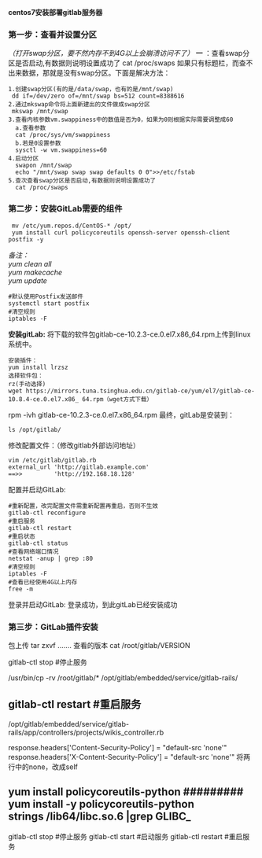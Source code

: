  **centos7安装部署gitlab服务器** 

### 第一步：查看并设置分区
 _（打开swap分区，要不然内存不到4G以上会崩溃访问不了）_ 
 **一** ：查看swap分区是否启动,有数据则说明设置成功了
cat /proc/swaps
如果只有标题栏，而查不出来数据，那就是没有swap分区。下面是解决方法：

    1.创建swap分区(有的是/data/swap，也有的是/mnt/swap)
     dd if=/dev/zero of=/mnt/swap bs=512 count=8388616
    2.通过mkswap命令将上面新建出的文件做成swap分区
     mkswap /mnt/swap
    3.查看内核参数vm.swappiness中的数值是否为0，如果为0则根据实际需要调整成60
      a.查看参数
      cat /proc/sys/vm/swappiness
      b.若是0设置参数
      sysctl -w vm.swappiness=60           
    4.启动分区
      swapon /mnt/swap
      echo "/mnt/swap swap swap defaults 0 0">>/etc/fstab
    5.查次查看swap分区是否启动,有数据则说明设置成功了
      cat /proc/swaps
### 第二步：安装GitLab需要的组件
     mv /etc/yum.repos.d/CentOS-* /opt/
     yum install curl policycoreutils openssh-server openssh-client postfix -y
 _备注：_                               
_yum clean all            
yum makecache            
yum update_ 

    #默认使用Postfix发送邮件
    systemctl start postfix
    #清空规则
    iptables -F  
     
 **安装gitLab:** 
将下载的软件包gitlab-ce-10.2.3-ce.0.el7.x86_64.rpm上传到linux系统中。

    安装插件：
    yum install lrzsz
    选择软件包：
    rz(手动选择)
    wget https://mirrors.tuna.tsinghua.edu.cn/gitlab-ce/yum/el7/gitlab-ce-10.8.4-ce.0.el7.x86_ 64.rpm（wget方式下载）
 
rpm -ivh gitlab-ce-10.2.3-ce.0.el7.x86_64.rpm
最终，gitLab是安装到：

    ls /opt/gitlab/

修改配置文件：（修改gitlab外部访问地址）

    vim /etc/gitlab/gitlab.rb
    external_url 'http://gitlab.example.com'
    ==>>         'http://192.168.18.128'

配置并启动GitLab:

    #重新配置，改完配置文件需重新配置再重启，否则不生效
    gitlab-ctl reconfigure    
    #重启服务
    gitlab-ctl restart        
    #重启状态 
    gitlab-ctl status  
    #查看网络端口情况       
    netstat -anup | grep :80
    #清空规则
    iptables -F
    #查看已经使用4G以上内存
    free -m

登录并启动GitLab:
登录成功，到此gitLab已经安装成功

### 第三步：GitLab插件安装

包上传
tar zxvf .......
查看的版本
cat /root/gitlab/VERSION


gitlab-ctl stop    #停止服务

/usr/bin/cp -rv   /root/gitlab/*   /opt/gitlab/embedded/service/gitlab-rails/

gitlab-ctl restart    #重启服务
------------------------------------------------------------------------------------------------------------

	
/opt/gitlab/embedded/service/gitlab-rails/app/controllers/projects/wikis_controller.rb

response.headers['Content-Security-Policy'] = "default-src 'none'"
response.headers['X-Content-Security-Policy'] = "default-src 'none'"
将两行中的none，改成self
 
	
	
yum install policycoreutils-python             #########	
yum install -y policycoreutils-python	
strings /lib64/libc.so.6 |grep GLIBC_
-------------------------------
gitlab-ctl stop    #停止服务
gitlab-ctl start    #启动服务
gitlab-ctl restart    #重启服务
  
